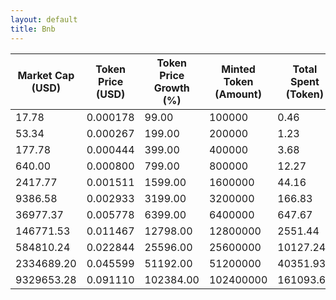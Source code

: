 ```yaml
---
layout: default
title: Bnb
---
```

| Market Cap (USD) | Token Price (USD) | Token Price Growth (%) | Minted Token (Amount) | Total Spent (Token) | Author Revenue (USD) | Platform Mint Fee (USD) |
|------------------|-------------------|------------------------|-----------------------|--------------------|-------------------------|-------------------------|
| 17.78 | 0.000178 | 99.00 | 100000 | 0.46 | 0.40 | 0.04 |
| 53.34 | 0.000267 | 199.00 | 200000 | 1.23 | 1.07 | 0.11 |
| 177.78 | 0.000444 | 399.00 | 400000 | 3.68 | 3.20 | 0.32 |
| 640.00 | 0.000800 | 799.00 | 800000 | 12.27 | 10.67 | 1.07 |
| 2417.77 | 0.001511 | 1599.00 | 1600000 | 44.16 | 38.40 | 3.84 |
| 9386.58 | 0.002933 | 3199.00 | 3200000 | 166.83 | 145.07 | 14.51 |
| 36977.37 | 0.005778 | 6399.00 | 6400000 | 647.67 | 563.19 | 56.32 |
| 146771.53 | 0.011467 | 12798.00 | 12800000 | 2551.44 | 2218.64 | 221.86 |
| 584810.24 | 0.022844 | 25596.00 | 25600000 | 10127.24 | 8806.29 | 880.63 |
| 2334689.20 | 0.045599 | 51192.00 | 51200000 | 40351.93 | 35088.61 | 3508.86 |
| 9329653.28 | 0.091110 | 102384.00 | 102400000 | 161093.65 | 140081.35 | 14008.14 |
